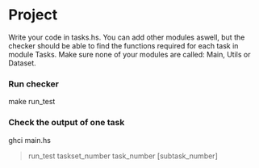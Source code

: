 # Project

Write your code in tasks.hs. You can add other modules aswell, but the checker should be able to find the functions required for each task in module Tasks. Make sure none of your modules are called: Main, Utils or Dataset.

### Run checker
make run_test

### Check the output of one task
ghci main.hs
> run_test taskset_number task_number [subtask_number]
